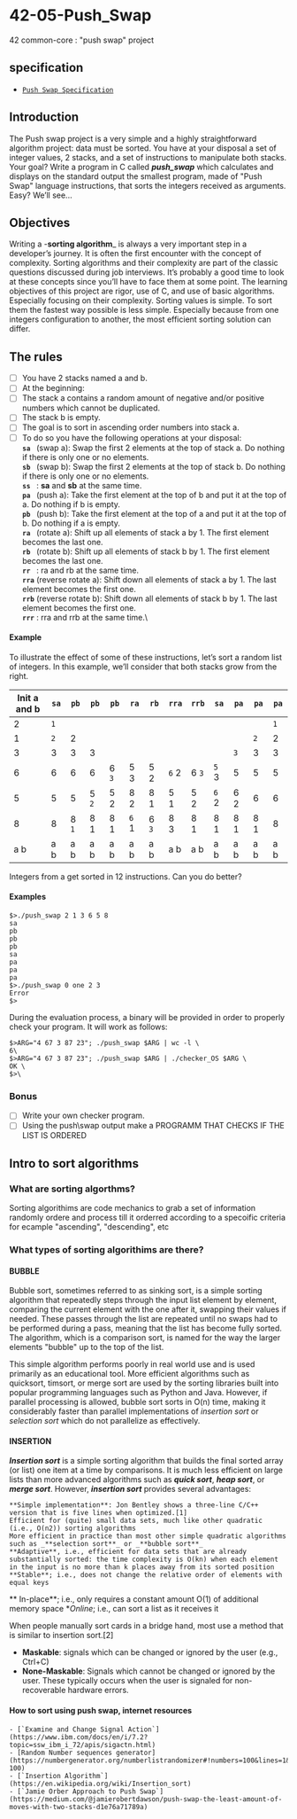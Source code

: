 # 42-05-Push_Swap
42  common-core : "push swap" project

## specification
- [`Push Swap Specification`](https://github.com/afmyhouse/42-05-Push_Swap/blob/b06/SPECIFICATION.md)
## Introduction
The Push swap project is a very simple and a highly straightforward algorithm project: data must be sorted.
You have at your disposal a set of integer values, 2 stacks, and a set of instructions to manipulate both stacks.
Your goal? Write a program in C called _**push_swap**_ which calculates and displays on the standard output the smallest program, made of "Push Swap" language instructions, that sorts the integers received as arguments.
Easy?
We’ll see...

## Objectives
Writing a -**sorting algorithm**_ is always a very important step in a developer’s journey. It is often the first encounter with the concept of complexity.
Sorting algorithms and their complexity are part of the classic questions discussed during job interviews. It’s probably a good time to look at these concepts since you’ll have to face them at some point.
The learning objectives of this project are rigor, use of C, and use of basic algorithms.
Especially focusing on their complexity.
Sorting values is simple. To sort them the fastest way possible is less simple. Especially because from one integers configuration to another, the most efficient sorting solution can differ.

## The rules
- [ ] You have 2 stacks named a and b.
- [ ] At the beginning:
- [ ] The stack a contains a random amount of negative and/or positive numbers which cannot be duplicated.
- [ ] The stack b is empty.
- [ ] The goal is to sort in ascending order numbers into stack a.
- [ ] To do so you have the following operations at your disposal:\
**` sa  `** (swap a): Swap the first 2 elements at the top of stack a. Do nothing if there is only one or no elements.\
**` sb  `** (swap b): Swap the first 2 elements at the top of stack b. Do nothing if there is only one or no elements.\
**` ss  `** : **sa** and **sb** at the same time.\
**` pa  `** (push a): Take the first element at the top of b and put it at the top of a. Do nothing if b is empty.\
**` pb  `** (push b): Take the first element at the top of a and put it at the top of b. Do nothing if a is empty.\
**` ra  `** (rotate a): Shift up all elements of stack a by 1. The first element becomes the last one.\
**` rb  `** (rotate b): Shift up all elements of stack b by 1. The first element becomes the last one.\
**` rr  `** : ra and rb at the same time.\
**` rra `** (reverse rotate a): Shift down all elements of stack a by 1. The last element becomes the first one.\
**` rrb `** (reverse rotate b): Shift down all elements of stack b by 1. The last element becomes the first one.\
**` rrr `** : rra and rrb at the same time.\

#### Example
To illustrate the effect of some of these instructions, let’s sort a random list of integers.
In this example, we’ll consider that both stacks grow from the right.

|Init a and b |`sa` |`pb` |`pb` |`pb` |`ra` |`rb` |`rra`|`rrb`|`sa` |`pa` |`pa` |`pa` |
|-------------|-----|-----|-----|-----|-----|-----|-----|-----|-----|-----|-----|-----|
| 2           | `1`   |     |     |     |     |     |     |     |     |     |     | `1`   |
| 1           | `2`   | 2   |     |     |     |     |     |     |     |     | `2`   | 2   |
| 3           | 3   | 3   | 3   |     |     |     |     |     |     | `3`   | 3   | 3   |
| 6           | 6   | 6   | 6   | 6 `3` | 5 3 | 5 2 | `6` 2 | 6 `3` | `5` 3 | 5   | 5   | 5   |
| 5           | 5   | 5   | 5 `2` | 5 2 | 8 2 | 8 1 | 5 1 | 5 2 | `6` 2 | 6 2 | 6   | 6   |
| 8           | 8   | 8 `1` | 8 1 | 8 1 | `6` 1 | 6 `3` | 8 3 | 8 1 | 8 1 | 8 1 | 8 1 | 8   |
| a b         | a b | a b | a b | a b | a b | a b | a b | a b | a b | a b | a b | a b |



Integers from a get sorted in 12 instructions. Can you do better?


#### Examples
```
$>./push_swap 2 1 3 6 5 8
sa
pb
pb
pb
sa
pa
pa
pa
$>./push_swap 0 one 2 3
Error
$>
```
During the evaluation process, a binary will be provided in order to properly check your program.
It will work as follows:

```
$>ARG="4 67 3 87 23"; ./push_swap $ARG | wc -l \
6\
$>ARG="4 67 3 87 23"; ./push_swap $ARG | ./checker_OS $ARG \
OK \
$>\
```

### Bonus
- [ ] Write your own checker program.
- [ ] Using the push\swap output make a PROGRAMM THAT CHECKS IF THE LIST IS ORDERED

## Intro to sort algorithms
### What are sorting algorthms?
Sorting algorithims are code mechanics to grab a set of information randomly ordere and process till it orderred according to a specoific criteria for ecample "ascending", "descending", etc
### What types of sorting algorithims are there?
#### BUBBLE
Bubble sort, sometimes referred to as sinking sort, is a simple sorting algorithm that repeatedly steps through the input list element by element, comparing the current element with the one after it, swapping their values if needed. These passes through the list are repeated until no swaps had to be performed during a pass, meaning that the list has become fully sorted. The algorithm, which is a comparison sort, is named for the way the larger elements "bubble" up to the top of the list.

This simple algorithm performs poorly in real world use and is used primarily as an educational tool. More efficient algorithms such as quicksort, timsort, or merge sort are used by the sorting libraries built into popular programming languages such as Python and Java. However, if parallel processing is allowed, bubble sort sorts in O(n) time, making it considerably faster than parallel implementations of _insertion sort_ or _selection sort_ which do not parallelize as effectively.

#### INSERTION
_**Insertion sort**_ is a simple sorting algorithm that builds the final sorted array (or list) one item at a time by comparisons. It is much less efficient on large lists than more advanced algorithms such as _**quick sort**_, _**heap sort**_, or _**merge sort**_. However, _**insertion sort**_ provides several advantages:

    **Simple implementation**: Jon Bentley shows a three-line C/C++ version that is five lines when optimized.[1]
    Efficient for (quite) small data sets, much like other quadratic (i.e., O(n2)) sorting algorithms
    More efficient in practice than most other simple quadratic algorithms such as _**selection sort**_ or _**bubble sort**_
    **Adaptive**, i.e., efficient for data sets that are already substantially sorted: the time complexity is O(kn) when each element in the input is no more than k places away from its sorted position
    **Stable**; i.e., does not change the relative order of elements with equal keys
   ** In-place**; i.e., only requires a constant amount O(1) of additional memory space
    **Online*; i.e., can sort a list as it receives it

When people manually sort cards in a bridge hand, most use a method that is similar to insertion sort.[2]
- __Maskable__: signals which can be changed or ignored by the user (e.g., Ctrl+C)
- __None-Maskable__: Signals which cannot be changed or ignored by the user. These typically occurs when the user is signaled for non-recoverable hardware errors.

#### How to sort using push swap, internet resources

```
- [`Examine and Change Signal Action`](https://www.ibm.com/docs/en/i/7.2?topic=ssw_ibm_i_72/apis/sigactn.html)
- [Random Number sequences generator](https://numbergenerator.org/numberlistrandomizer#!numbers=100&lines=1&range=1-100)
- [`Insertion Algorithm`] (https://en.wikipedia.org/wiki/Insertion_sort)
- [`Jamie Orber Approach to Push Swap`] (https://medium.com/@jamierobertdawson/push-swap-the-least-amount-of-moves-with-two-stacks-d1e76a71789a)

```



